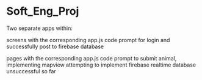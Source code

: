 # Soft_Eng_Proj

Two separate apps within:

screens with the corresponding app.js code prompt for login and successfully post to firebase database

pages with the corresponding app.js code prompt to submit animal, implementing mapview attempting to implement firebase realtime database unsuccessful so far
